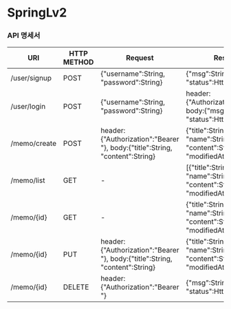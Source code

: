# SpringLv2

### API 명세서
|URI|HTTP METHOD|Request|Response|
|---|---|---|---|
|/user/signup|POST|{"username":String, "password":String}|{"msg":String, "status":HttpStatus}|
|/user/login|POST|{"username":String, "password":String}|header:{"Authorization":"Bearer <JWT>"}, body:{"msg":String, "status":HttpStatus}|
|/memo/create|POST|header:{"Authorization":"Bearer <JWT>"}, body:{"title":String, "content":String}|{"title":String, "name":String, "content":String, "modifiedAt":LocalDate}|
|/memo/list|GET|-|[{"title":String, "name":String, "content":String, "modifiedAt":LocalDate},...]|
|/memo/{id}|GET|-|{"title":String, "name":String, "content":String, "modifiedAt":LocalDate}|
|/memo/{id}|PUT|header:{"Authorization":"Bearer <JWT>"}, body:{"title":String, "content":String}|{"title":String, "name":String, "content":String, "modifiedAt":LocalDate}|
|/memo/{id}|DELETE|header:{"Authorization":"Bearer <JWT>"}|{"msg":String, "status":HttpStatus}|
